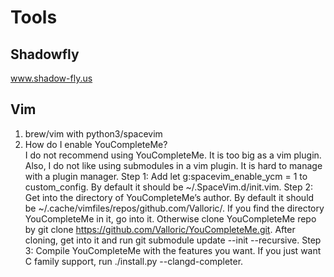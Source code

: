# Tools

## Shadowfly
www.shadow-fly.us

## Vim
1. brew/vim with python3/spacevim
2. How do I enable YouCompleteMe?\
  I do not recommend using YouCompleteMe.
  It is too big as a vim plugin. Also, I do not like using submodules in a vim
  plugin. It is hard to manage with a plugin manager.
  Step 1: Add let g:spacevim_enable_ycm = 1 to custom_config. By default
  it should be ~/.SpaceVim.d/init.vim.
  Step 2: Get into the directory of YouCompleteMe’s author. By default it
  should be ~/.cache/vimfiles/repos/github.com/Valloric/. If you find the
  directory YouCompleteMe in it, go into it. Otherwise clone
  YouCompleteMe repo by
  git clone https://github.com/Valloric/YouCompleteMe.git. After cloning,
  get into it and run git submodule update --init --recursive.
  Step 3: Compile YouCompleteMe with the features you want. If you just want
  C family support, run ./install.py --clangd-completer.
